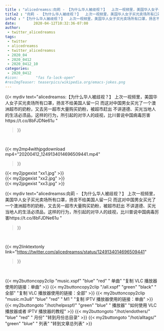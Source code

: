 ```yaml
---
title : "alicedreamss:向莉 - 【为什么华人被歧视？】  上次一视频里，美国华人女子买光卖场所有口罩，扬言不给美国人留一只  而这对中国男女买光了一个澳洲超市的奶粉，又去另一超市大量购买奶粉，被超市赶出  不讲道德、买光当地人的生活必须品，这样的行为，所引起的对华人的歧视，比川普说中国病毒厉害https://t.co/8bFJDNe61u "
title2 : "向莉 - 【为什么华人被歧视？】  上次一视频里，美国华人女子买光卖场所有口罩，扬言不给美国人留一只  而这对中国男女买光了一个澳洲超市的奶粉，又去另一超市大量购买奶粉，被超市赶出  不讲道德、买光当地人的生活必须品，这样的行为，所引起的对华人的歧视，比川普说中国病毒厉害https://t.co/8bFJDNe61u "
info2 : "【为什么华人被歧视？】  上次一视频里，美国华人女子买光卖场所有口罩，扬言不给美国人留一只  而这对中国男女买光了一个澳洲超市的奶粉，又去另一超市大量购买奶粉，被超市赶出  不讲道德、买光当地人的生活必须品，这样的行为，所引起的对华人的歧视，比川普说中国病毒厉害https://t.co/8bFJDNe61u "
date:        2020-04-12T10:32:36-07:00
author:
 - twitter_alicedreamss
tags:
 - twitter
 - alicedreamss
 - twitter_alicedreamss
 - 2020_04
 - 2020_0412
 - 2020_0412_10
categories:
 - 2020_0412
#icon:        "fas fa-lock-open"
#resImgTeaser: teaserpics/wikipedia.org/emacs-jokes.png
---
```


{{< mydiv text="alicedreamss:【为什么华人被歧视？】  上次一视频里，美国华人女子买光卖场所有口罩，扬言不给美国人留一只  而这对中国男女买光了一个澳洲超市的奶粉，又去另一超市大量购买奶粉，被超市赶出  不讲道德、买光当地人的生活必须品，这样的行为，所引起的对华人的歧视，比川普说中国病毒厉害https://t.co/8bFJDNe61u "
>}}
<br>


{{< my2mp4withjpgdownload mp4="20200412_1249134014696509441.mp4"
>}}

{{< my2jpgexist "xx1.jpg" >}}<br>
{{< my2jpgexist "xx2.jpg" >}}<br>
{{< my2jpgexist "xx3.jpg" >}}<br>



{{< mydiv text="alicedreamss:向莉 - 【为什么华人被歧视？】  上次一视频里，美国华人女子买光卖场所有口罩，扬言不给美国人留一只  而这对中国男女买光了一个澳洲超市的奶粉，又去另一超市大量购买奶粉，被超市赶出  不讲道德、买光当地人的生活必须品，这样的行为，所引起的对华人的歧视，比川普说中国病毒厉害https://t.co/8bFJDNe61u "
>}}
<br>

{{< my2linktextonly link="https://twitter.com/alicedreamss/status/1249134014696509441"
>}}


<br>

{{< my2buttoncopy2clip "music.xspf"        "blue"   "red"    " 单曲"  "复制 VLC 播放器使用的链接：单曲" >}} {{< my2buttoncopy2clip "/all.xspf"         "green"  "black"  " 全部"  "复制 VLC 播放器使用的链接：全部" >}} {{< my2buttoncopy2clip "music.m3u8"        "blue"   "red"    " M1 "    "复制 IPTV 播放器使用的链接：单曲" >}} {{< my2buttongoto      "/hot/helpxspf/"    "green"  "blue"   " 播放器" "如何使用 VLC 播放器或者 IPTV 播放器的教程" >}} {{< my2buttongoto      "/hot/endothers/"   "blue"   "red"    " 月份"   "转到月份总目录" >}} {{< my2buttongoto      "/hot/alltags/"     "green"  "blue"   " 列表"   "转到文章总列表" >}} 
